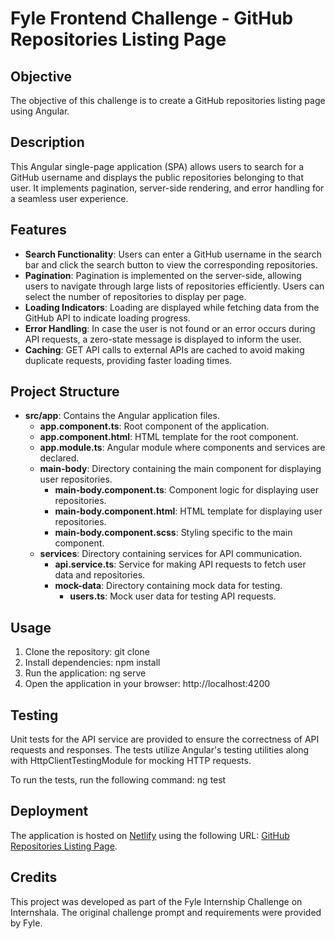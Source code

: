 # Fyle Frontend Challenge - GitHub Repositories Listing Page

## Objective

The objective of this challenge is to create a GitHub repositories listing page using Angular.

## Description

This Angular single-page application (SPA) allows users to search for a GitHub username and displays the public repositories belonging to that user. It implements pagination, server-side rendering, and error handling for a seamless user experience.

## Features

- **Search Functionality**: Users can enter a GitHub username in the search bar and click the search button to view the corresponding repositories.
- **Pagination**: Pagination is implemented on the server-side, allowing users to navigate through large lists of repositories efficiently. Users can select the number of repositories to display per page.
- **Loading Indicators**: Loading are displayed while fetching data from the GitHub API to indicate loading progress.
- **Error Handling**: In case the user is not found or an error occurs during API requests, a zero-state message is displayed to inform the user.
- **Caching**: GET API calls to external APIs are cached to avoid making duplicate requests, providing faster loading times.

## Project Structure

- **src/app**: Contains the Angular application files.
    - **app.component.ts**: Root component of the application.
    - **app.component.html**: HTML template for the root component.
    - **app.module.ts**: Angular module where components and services are declared.
    - **main-body**: Directory containing the main component for displaying user repositories.
        - **main-body.component.ts**: Component logic for displaying user repositories.
        - **main-body.component.html**: HTML template for displaying user repositories.
        - **main-body.component.scss**: Styling specific to the main component.
    - **services**: Directory containing services for API communication.
        - **api.service.ts**: Service for making API requests to fetch user data and repositories.
        - **mock-data**: Directory containing mock data for testing.
            - **users.ts**: Mock user data for testing API requests.

## Usage

1. Clone the repository: git clone <repository-url>
2. Install dependencies: npm install
3. Run the application: ng serve
4. Open the application in your browser: http://localhost:4200

## Testing

Unit tests for the API service are provided to ensure the correctness of API requests and responses. The tests utilize Angular's testing utilities along with HttpClientTestingModule for mocking HTTP requests.

To run the tests, run the following command: ng test

## Deployment

The application is hosted on [Netlify](https://www.netlify.com/) using the following URL: [GitHub Repositories Listing Page](https://65c68372a17511073086e47e--whimsical-brioche-176804.netlify.app/).

## Credits

This project was developed as part of the Fyle Internship Challenge on Internshala. The original challenge prompt and requirements were provided by Fyle.